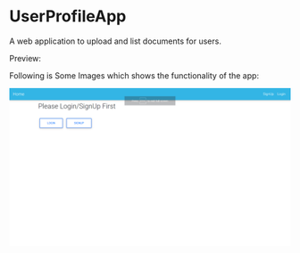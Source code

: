 # UserProfileApp

A web application to upload and list documents for users.

Preview:

Following is Some Images which shows the functionality of the app:

![Homepage](https://raw.githubusercontent.com/spreet6999/UserProfileApp/master/radme_images/Homepage.png)
